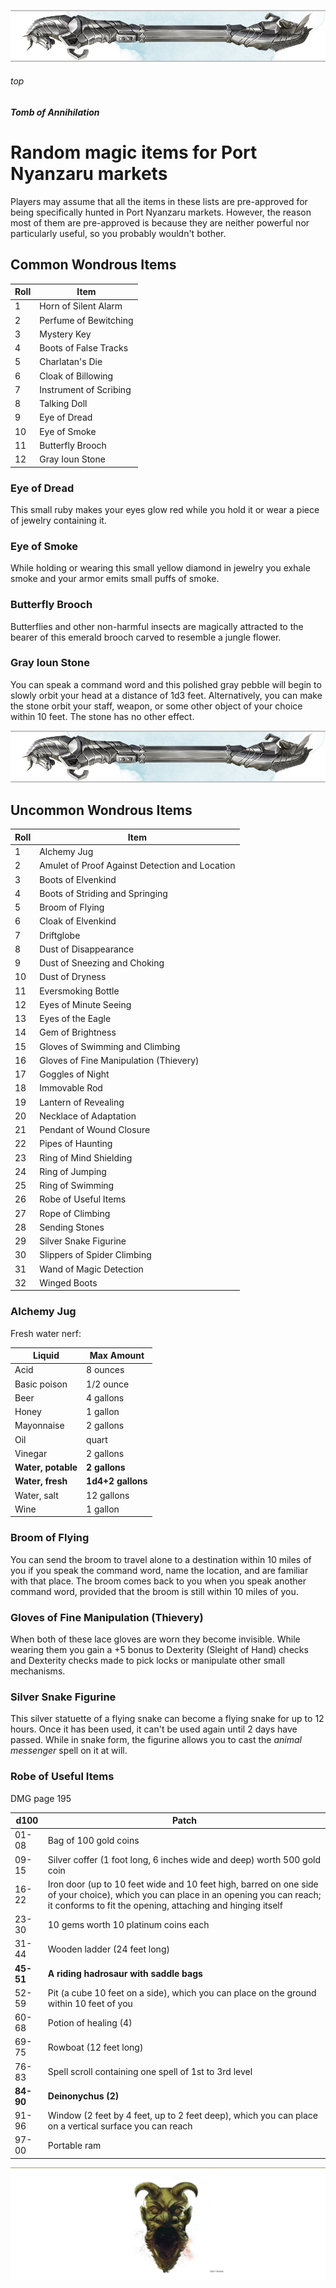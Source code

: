 
![immovable rod](/images/immovable-rod.jpg)

###### top


##### Tomb of Annihilation

# Random magic items for Port Nyanzaru markets

Players may assume that all the items in these lists are pre-approved for being specifically hunted in Port Nyanzaru markets. However, the reason most of them are pre-approved is because they are neither powerful nor particularly useful, so you probably wouldn't bother.

## Common Wondrous Items

|Roll|Item|
|-|-|
|1|Horn of Silent Alarm|
|2|Perfume of Bewitching|
|3|Mystery Key|
|4|Boots of False Tracks|
|5|Charlatan's Die|
|6|Cloak of Billowing|
|7|Instrument of Scribing|
|8|Talking Doll|
|9|Eye of Dread|
|10|Eye of Smoke|
|11|Butterfly Brooch|
|12|Gray Ioun Stone|

### Eye of Dread
This small ruby makes your eyes glow red while you hold it or wear a piece of jewelry containing it.

### Eye of Smoke
While holding or wearing this small yellow diamond in jewelry you exhale smoke and your armor emits small puffs of smoke.

### Butterfly Brooch
Butterflies and other non-harmful insects are magically attracted to the bearer of this emerald brooch carved to resemble a jungle flower.

### Gray Ioun Stone
You can speak a command word and this polished gray pebble will begin to slowly orbit your head at a distance of 1d3 feet. Alternatively, you can make the stone orbit your staff, weapon, or some other object of your choice within 10 feet. The stone has no other effect.

![immovable rod](/images/immovable-rod.jpg)

## Uncommon Wondrous Items

|Roll|Item|
|-|-|
|1|Alchemy Jug|
|2|Amulet of Proof Against Detection and Location|
|3|Boots of Elvenkind
|4|Boots of Striding and Springing
|5|Broom of Flying
|6|Cloak of Elvenkind
|7|Driftglobe
|8|Dust of Disappearance
|9|Dust of Sneezing and Choking
|10|Dust of Dryness
|11|Eversmoking Bottle
|12|Eyes of Minute Seeing
|13|Eyes of the Eagle
|14|Gem of Brightness
|15|Gloves of Swimming and Climbing
|16|Gloves of Fine Manipulation (Thievery)
|17|Goggles of Night
|18|Immovable Rod
|19|Lantern of Revealing
|20|Necklace of Adaptation
|21|Pendant of Wound Closure
|22|Pipes of Haunting
|23|Ring of Mind Shielding
|24|Ring of Jumping
|25|Ring of Swimming
|26|Robe of Useful Items
|27|Rope of Climbing
|28|Sending Stones
|29|Silver Snake Figurine
|30|Slippers of Spider Climbing
|31|Wand of Magic Detection
|32|Winged Boots

### Alchemy Jug

Fresh water nerf:

|Liquid|Max Amount|
|-|-|
|Acid|8 ounces|
|Basic poison|1/2 ounce|
|Beer|4 gallons|
|Honey|1 gallon|
|Mayonnaise|2 gallons|
|Oil|quart|
|Vinegar|2 gallons|
|**Water, potable**|**2 gallons**|
|**Water, fresh**|**1d4+2 gallons**|
|Water, salt|12 gallons|
|Wine|1 gallon|

### Broom of Flying
You can send the broom to travel alone to a destination within 10 miles of you if you speak the command word, name the location, and are familiar with that place. The broom comes back to you when you speak another command word, provided that the broom is still within 10 miles of you.


### Gloves of Fine Manipulation (Thievery)
When both of these lace gloves are worn they become invisible. While wearing them you gain a +5 bonus to Dexterity (Sleight of Hand) checks and Dexterity checks made to pick locks or manipulate other small mechanisms.

### Silver Snake Figurine
This silver statuette of a flying snake can become a flying snake for up to 12 hours. Once it has been used, it can't be used again until 2 days have passed. While in snake form, the figurine allows you to cast the _animal messenger_ spell on it at will.


### Robe of Useful Items
DMG page 195

|d100	|Patch|
|-|-|
|01-08|	Bag of 100 gold coins|
|09-15|	Silver coffer (1 foot long, 6 inches wide and deep) worth 500 gold coin
|16-22|	Iron door (up to 10 feet wide and 10 feet high, barred on one side of your choice), which you can place in an opening you can reach; it conforms to fit the opening, attaching and hinging itself
|23-30|	10 gems worth 10 platinum coins each|
|31-44|	Wooden ladder (24 feet long)|
|**45-51**|	**A riding hadrosaur with saddle bags**|
|52-59|	Pit (a cube 10 feet on a side), which you can place on the ground within 10 feet of you
|60-68|	Potion of healing (4)|
|69-75|	Rowboat (12 feet long)|
|76-83|	Spell scroll containing one spell of 1st to 3rd level
|**84-90**|	**Deinonychus (2)**|
|91-96|	Window (2 feet by 4 feet, up to 2 feet deep), which you can place on a vertical surface you can reach
|97-00|	Portable ram|

![the end](/images/toa-end.jpg)

